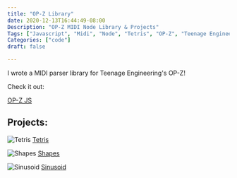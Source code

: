 ```yaml
---
title: "OP-Z Library"
date: 2020-12-13T16:44:49-08:00
Description: "OP-Z MIDI Node Library & Projects"
Tags: ["Javascript", "Midi", "Node", "Tetris", "OP-Z", "Teenage Engineering"]
Categories: ["code"]
draft: false

---
```


I wrote a MIDI parser library for Teenage Engineering's OP-Z!

Check it out:

[OP-Z JS](https://github.com/nbw/opz)

## Projects:

![Tetris](/images/opz-tetris.png)
[Tetris](https://tetris.nathanwillson.com/)

![Shapes](/images/opz-shapes.png)
[Shapes](https://shapes.nathanwillson.com/)

![Sinusoid](/images/opz-sinusoid.png)
[Sinusoid](https://sinusoid.nathanwillson.com/)

